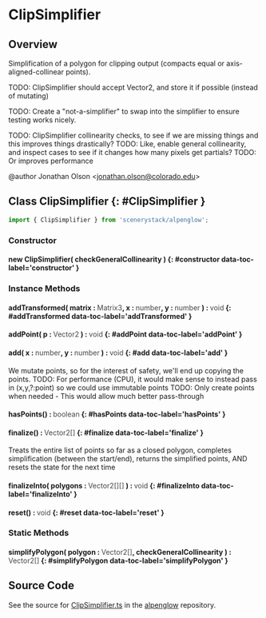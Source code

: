 # ClipSimplifier

## Overview

Simplification of a polygon for clipping output (compacts equal or axis-aligned-collinear points).

TODO: ClipSimplifier should accept Vector2, and store it if possible (instead of mutating)

TODO: Create a "not-a-simplifier" to swap into the simplifier to ensure testing works nicely.

TODO: ClipSimplifier collinearity checks, to see if we are missing things and this improves things drastically?
TODO: Like, enable general collinearity, and inspect cases to see if it changes how many pixels get partials?
TODO: Or improves performance

@author Jonathan Olson &lt;jonathan.olson@colorado.edu&gt;

## Class ClipSimplifier {: #ClipSimplifier }


```js
import { ClipSimplifier } from 'scenerystack/alpenglow';
```
### Constructor

#### new ClipSimplifier( checkGeneralCollinearity ) {: #constructor data-toc-label='constructor' }

### Instance Methods

#### addTransformed( matrix : <span style="font-weight: 400; opacity: 80%;">Matrix3</span>, x : <span style="font-weight: 400; opacity: 80%;">number</span>, y : <span style="font-weight: 400; opacity: 80%;">number</span> ) : <span style="font-weight: 400; opacity: 80%;">void</span> {: #addTransformed data-toc-label='addTransformed' }

#### addPoint( p : <span style="font-weight: 400; opacity: 80%;">Vector2</span> ) : <span style="font-weight: 400; opacity: 80%;">void</span> {: #addPoint data-toc-label='addPoint' }

#### add( x : <span style="font-weight: 400; opacity: 80%;">number</span>, y : <span style="font-weight: 400; opacity: 80%;">number</span> ) : <span style="font-weight: 400; opacity: 80%;">void</span> {: #add data-toc-label='add' }

We mutate points, so for the interest of safety, we'll end up copying the points.
TODO: For performance (CPU), it would make sense to instead pass in (x,y,?:point) so we could use immutable points
TODO: Only create points when needed - This would allow much better pass-through

#### hasPoints() : <span style="font-weight: 400; opacity: 80%;">boolean</span> {: #hasPoints data-toc-label='hasPoints' }

#### finalize() : <span style="font-weight: 400; opacity: 80%;">Vector2[]</span> {: #finalize data-toc-label='finalize' }

Treats the entire list of points so far as a closed polygon, completes simplification (between the start/end),
returns the simplified points, AND resets the state for the next time

#### finalizeInto( polygons : <span style="font-weight: 400; opacity: 80%;">Vector2[][]</span> ) : <span style="font-weight: 400; opacity: 80%;">void</span> {: #finalizeInto data-toc-label='finalizeInto' }

#### reset() : <span style="font-weight: 400; opacity: 80%;">void</span> {: #reset data-toc-label='reset' }

### Static Methods

#### simplifyPolygon( polygon : <span style="font-weight: 400; opacity: 80%;">Vector2[]</span>, checkGeneralCollinearity ) : <span style="font-weight: 400; opacity: 80%;">Vector2[]</span> {: #simplifyPolygon data-toc-label='simplifyPolygon' }



## Source Code

See the source for [ClipSimplifier.ts](https://github.com/phetsims/alpenglow/blob/main/js/clip/ClipSimplifier.ts) in the [alpenglow](https://github.com/phetsims/alpenglow) repository.
